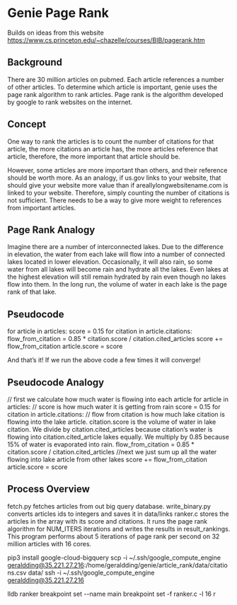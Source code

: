 Genie Page Rank
===============
Builds on ideas from this website
https://www.cs.princeton.edu/~chazelle/courses/BIB/pagerank.htm

Background
----------
There are 30 million articles on pubmed. Each article references a number of other articles. To determine which article is important, genie uses the page rank algorithm to rank articles. Page rank is the algorithm developed by google to rank websites on the internet.

Concept
-------
One way to rank the articles is to count the number of citations for that article, the more citations an article has, the more articles reference that article, therefore, the more important that article should be.

However, some articles are more important than others, and their reference should be worth more. As an analogy, if us.gov links to your website, that should give your website more value than if areallylongwebsitename.com is linked to your website. Therefore, simply counting the number of citations is not sufficient. There needs to be a way to give more weight to references from important articles.

Page Rank Analogy
-----------------
Imagine there are a number of interconnected lakes. Due to the difference in elevation, the water from each lake will flow into a number of connected lakes located in lower elevation. Occasionally, it will also rain, so some water from all lakes will become rain and hydrate all the lakes. Even lakes at the highest elevation will still remain hydrated by rain even though no lakes flow into them. In the long run, the volume of water in each lake is the page rank of that lake.

Pseudocode
----------
  for article in articles:
  	score = 0.15
  	for citation in article.citations:
  		flow_from_citation = 0.85 * citation.score / citation.cited_articles
  		score += flow_from_citation
  	article.score = score

And that’s it! If we run the above code a few times it will converge!

Pseudocode Analogy
------------------
  // first we calculate how much water is flowing into each article
  for article in articles:
  	// score is how much water it is getting from rain
  	score = 0.15
  	for citation in article.citations:
  		// flow from citation is how much lake citation is flowing into the lake article. citation.score is the volume of water in lake citation. We divide by citation.cited_articles because citation’s water is flowing into citation.cited_article lakes equally. We multiply by 0.85 because 15% of water is evaporated into rain.
  		flow_from_citation = 0.85 * citation.score / citation.cited_articles
  		//next we just sum up all the water flowing into lake article from other lakes
  		score += flow_from_citation
  	article.score = score

Process Overview
----------------

fetch.py fetches articles from out big query database.
write_binary.py converts articles ids to integers and saves it in data/links
ranker.c stores the articles in the array with its score and citations. It runs the page rank algorithm for NUM_ITERS iterations and writes the results in result_rankings.
This program performs about 5 iterations of page rank per second on 32 million articles with 16 cores.

pip3 install google-cloud-bigquery
scp -i ~/.ssh/google_compute_engine geraldding@35.221.27.216:/home/geraldding/genie/article_rank/data/citations.csv data/
ssh -i ~/.ssh/google_compute_engine geraldding@35.221.27.216

lldb ranker
breakpoint set --name main
breakpoint set -f ranker.c -l 16
r
